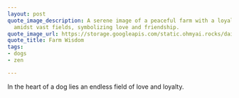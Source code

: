```yaml
---
layout: post
quote_image_description: A serene image of a peaceful farm with a loyal dog standing
  amidst vast fields, symbolizing love and friendship.
quote_image_url: https://storage.googleapis.com/static.ohmyai.rocks/daily/2024-04-25.jpg
quote_title: Farm Wisdom
tags:
- dogs
- zen

---
```


In the heart of a dog lies an endless field of love and loyalty.